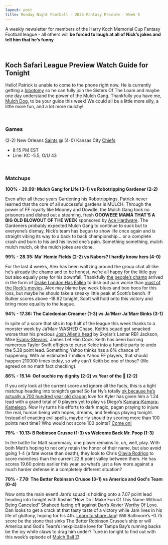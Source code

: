 ```yaml
---
layout: post
title: Monday Night Football - 2024 Fantasy Preview - Week 5
---
```


A weekly newsletter for members of the Harry Koch Memorial Cup Fantasy Football league - all others will **be forced to laugh at all of Nick’s jokes and tell him that he’s funny**

<br/>

## Koch Safari League Preview Watch Guide for Tonight

Hello! Patrick is unable to come to the phone right now. He is currently getting a [lobotomy](https://www.tiktok.com/@idkanyusernames61783/video/7303946379603250438?is_from_webapp=1&sender_device=pc&web_id=7423124623083046431) so he can fully join the Sisters Of The Loam and maybe one day understand the power of the Mulch Gang. Thankfully you have me, [Mulch Dog](https://ih1.redbubble.net/image.5345596282.4556/raf,750x1000,075,t,fafafa:ca443f4786.u1.jpg), to be your guide this week! We could all be a little more silly, a little more fun, and a lot more mulchy!

<br/>

### Games
(2-2) New Orleans [Saints](https://en.wikipedia.org/wiki/Saint_Phocas) @ (4-0) Kansas City [Chiefs](https://kcmulch.com/product-category/mulch)
* 8:15 PM EST
* Line: KC -5.5, O/U 43

<br/>

### Matchups

**100% - 39.99: Mulch Gang for Life (3-1) vs Robotripping Gardener (2-2)**  

Even after all these years Gardening his Robotrippings, Patrick never learned that the core of all successful gardens is MULCH. Through the power of FF royalty like Mooney and Dowdle, the Mulch Gang took no prisoners and dished out a steaming, fresh **OOOWEEE MAMA THAT’S A BIG OLD BLOWOUT OF THE WEEK** sponsored by [Ace Hardware](https://www.acehardware.com/departments/lawn-and-garden/landscaping/mulch?query=mulch). The Gardeners probably expected Mulch Gang to continue to suck but to everyone’s dismay, Nick’s team has begun to show life once again and is straight vibing its way to a back to back championship… or a complete crash and burn to his and his loved one’s pain. Something something, mulch mulch mulch, ok the mulch jokes are done.

**99% - 28.35: Ma' Homie Fields (2-2) vs Nabers? I hardly know hers (4-0)**  

For the last 4 weeks, Alex has been waltzing around the group chat all like he’s [already the champ](https://youtu.be/4-OaYbsANUE?si=T7eCM_Ll_bF9CbRq) and to be honest, we’re all happy for the little guy but also equally pray for his downfall. Thankfully [the people’s champ](https://images.app.goo.gl/FsFVtyqaJJdoFNZD6) arrived in the form of [Drake London Has Fallen](https://resizing.flixster.com/GbWPtTbEPatzLFe7P6HSDZ632Dk=/fit-in/705x460/v2/https://resizing.flixster.com/-XZAfHZM39UwaGJIFWKAE8fS0ak=/v3/t/assets/p11819825_v_v8_ab.jpg) to dish out pain worse than [most of the Rock’s movies](https://www.thesportster.com/dwayne-the-rock-johnson-movies-ranked-rotten-tomatoes/). Alex may blame bye week blues and boo boos for this loss, but maybe he should take a sneaky little peak at Scott’s bench. If Butker scores above -18.92 tonight, Scott will hold onto this victory and bring more equality to the league.

**94% - 17.36: The Caledonian Creamer (1-3) vs Ja'Marr Ja'Marr Binks (3-1)**  

In spite of a score that sits in top half of the league this week thanks to a monster week by Ja’Marr WASHED Chase, Keith’s squad got smacked worse than his precious [Josh Allen’s head](https://youtu.be/kbArMIB7v30?si=obJ1DQDml2-G6Wwo) by Skylar’s Lamar RB1 Jackson, Mike [Evans-Stevans](https://images.app.goo.gl/r1tjkwmHwu7TRUWY8), James Let Him Cook. Keith has been burning numerous Taylor Swift effigies to curse Kelce into a fumble party to undo the 5.38 point lead. Something Yahoo thinks has a 6% chance of happening. With an estimated 7 million Yahoo FF players, that should happen 210000 times today, so why can’t Keith be one of those? (We agreed on no math fact checking).

**86% - 15.14: Oof ouchie my dignity (2-2) vs Year of the 🔗 (2-2)**  

If you only look at the current score and ignore all the facts, this is a tight matchup heading into tonight’s game! So far Hy’s totally [ok because he’s actually a 700 hundred year old dragon](https://tvtropes.org/pmwiki/pmwiki.php/Main/ReallySevenHundredYearsOld#:~:text=An%20extreme%20version%20of%20Older,animation%20alone%20does%20not%20count.) love for Kyler has given him a 1.24 lead with a grand total of 0 players yet to play vs Diego’s [Kamara-Kamara-Kameleon](https://genius.com/Culture-club-karma-chameleon-lyrics). Now Hy turns his efforts to dark magic, pagan praying to injure the real, human being with hopes, dreams, and feelings playing tonight. Instead of enacting evil spells, maybe Hy should try scoring more than 100 points next time? Who would not score 100 points? [Come on!](https://media.tenor.com/he1wrtioAfQAAAAM/gob-arresteddevelopment.gif)

**79% - 10.13: B Robinson Crusoe (1-3) vs Welcome Back Mr. Poop (1-3)**  

In the battle for Matt supremacy, one player remains to, uh, well, play. With both Matt’s hoping to not only retain the honor of their name, but also avoid going 1-4 (a fate worse than death), they look to Chris [Olavia Rodrigo](https://ca-times.brightspotcdn.com/dims4/default/becaa9d/2147483647/strip/true/crop/3000x3000+0+0/resize/1200x1200!/quality/75/?url=https%3A%2F%2Fcalifornia-times-brightspot.s3.amazonaws.com%2Fde%2F78%2Fd629fd914c66a25f0114a16bdba6%2Fsour-final.jpg) to score more/less than the current 22.8 point valley between them. He has scores 19.60 points earlier this year, so what’s just a few more against a much harder defense in a completely different situation?

**70% - 7.78: The Better Robinson Crusoe (3-1) vs America and God's Team (0-4)** 

Now onto the main event! Jam’s squad is holding onto a 7.07 point lead heading into tonight with Rashid “How Do I Make Fun Of This Name Without Being Canceled” Shaheed facing off against Dan’s [Xavier Worthy Of Love](https://iamfearlesssoul.com/wp-content/uploads/2024/02/web-worthy-1-759x500.jpg). Dan looks to get a crack at that tasty taste of a victory while Jam lives in his life of gluttony, hoping for his 4th. [Learn to share Jam](https://i.ytimg.com/vi/HkAsNnRWIew/maxresdefault.jpg)! Will Baltimore’s -0.75 score be the stone that sinks The Better Robinson Crusoe’s ship or will America and God’s Team’s inexplicable love for Tampa Bay’s running backs be the icy white claws to drag him under? Tune in tonight to find out with this week’s episode of [Mulch Ball Z](https://www.reddit.com/media?url=https%3A%2F%2Fpreview.redd.it%2Fmy-dog-went-super-saiyan-v0-iloapszidnxc1.jpeg%3Fauto%3Dwebp%26s%3D1471567121bcfb0b27d233d8c6a4d0c3b23131d1)!

<br/>
